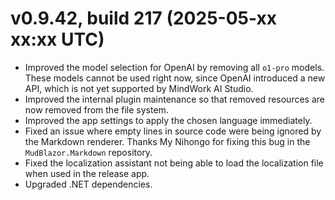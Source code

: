 # v0.9.42, build 217 (2025-05-xx xx:xx UTC)
- Improved the model selection for OpenAI by removing all `o1-pro` models. These models cannot be used right now, since OpenAI introduced a new API, which is not yet supported by MindWork AI Studio.
- Improved the internal plugin maintenance so that removed resources are now removed from the file system.
- Improved the app settings to apply the chosen language immediately.
- Fixed an issue where empty lines in source code were being ignored by the Markdown renderer. Thanks My Nihongo for fixing this bug in the `MudBlazor.Markdown` repository.
- Fixed the localization assistant not being able to load the localization file when used in the release app.
- Upgraded .NET dependencies.